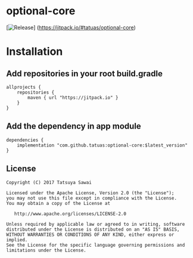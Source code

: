 # optional-core

[![Release](https://jitpack.io/v/tatuas/optional-core.svg)]
(https://jitpack.io/#tatuas/optional-core)

# Installation

## Add repositories in your root build.gradle

```
allprojects {
    repositories {
        maven { url "https://jitpack.io" }
    }
}
```

## Add the dependency in app module

```
dependencies {
    implementation "com.github.tatuas:optional-core:$latest_version"
}
```

License
-------

    Copyright (C) 2017 Tatsuya Sawai

    Licensed under the Apache License, Version 2.0 (the "License");
    you may not use this file except in compliance with the License.
    You may obtain a copy of the License at

       http://www.apache.org/licenses/LICENSE-2.0

    Unless required by applicable law or agreed to in writing, software
    distributed under the License is distributed on an "AS IS" BASIS,
    WITHOUT WARRANTIES OR CONDITIONS OF ANY KIND, either express or implied.
    See the License for the specific language governing permissions and
    limitations under the License.

